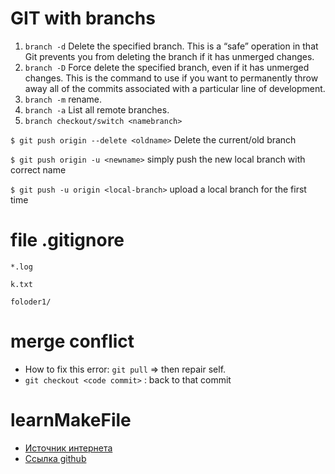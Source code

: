 # GIT with branchs

1. ```branch -d```   Delete the specified branch. This is a “safe” operation in that Git prevents you from deleting the branch if it has unmerged changes.
2. ```branch -D```   Force delete the specified branch, even if it has unmerged changes. This is the command to use if you want to permanently throw away all of the commits associated with a particular line of development.
3. ```branch -m```   rename.
4. ```branch -a```   List all remote branches.
5. ```branch checkout/switch <namebranch>```

```$ git push origin --delete <oldname>``` Delete the current/old branch

```$ git push origin -u <newname>``` simply push the new local branch with correct name

```$ git push -u origin <local-branch>``` upload a local branch for the first time

# file .gitignore
``*.log``

``k.txt``

``foloder1/``

# merge conflict
- How to fix this error:   ```git pull``` => then repair self.
- ```git checkout <code commit>``` : back to that commit
    
# learnMakeFile
- [Источник интернета](https://makefiletutorial.com/)
- [Ссылка github](https://github.com/dok2003/basics-graphics-music/blob/main/boards/karnix_ecp5_yosys/Makefile)
